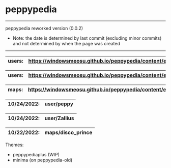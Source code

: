 # peppypedia
* * *
  peppypedia
      reworked version (0.0.2)
      
  * Note: the date is determined by last commit (excluding minor commits) and not determined by when the page was created
   
   * * *

| users: | https://windowsmeosu.github.io/peppypedia/content/en/users/peppy |
| --- | --- |

| users: | https://windowsmeosu.github.io/peppypedia/content/en/users/Zallius |
| --- | --- |

| maps: | https://windowsmeosu.github.io/peppypedia/content/en/maps/disco_prince |
| --- | --- |

| 10/24/2022: | user/peppy |
| --- | --- |

| 10/24/2022: | user/Zallius |
| --- | --- |

| 10/22/2022: | maps/disco_prince |
| --- | --- |



Themes:
* peppypediaplus (WIP)
* minima (on peppypedia-old)
